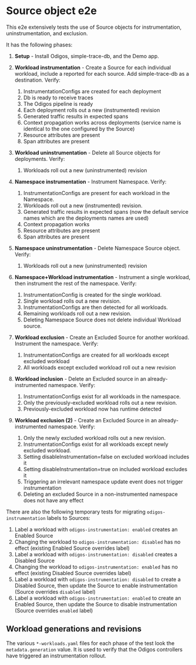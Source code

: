 # Source object e2e

This e2e extensively tests the use of Source objects for instrumentation, uninstrumentation, and exclusion.

It has the following phases:

1. **Setup** - Install Odigos, simple-trace-db, and the Demo app.

2. **Workload instrumentation** - Create a Source for each individual workload, include a reported for each source. Add simple-trace-db as a destination. Verify:
    1. InstrumentationConfigs are created for each deployment
    2. Db is ready to receive traces
    3. The Odigos pipeline is ready
    4. Each deployment rolls out a new (instrumented) revision
    5. Generated traffic results in expected spans
    6. Context propagation works across deployments (service name is identical to the one configured by the Source)
    7. Resource attributes are present
    8. Span attributes are present

3. **Workload uninstrumentation** - Delete all Source objects for deployments. Verify:
    1. Workloads roll out a new (uninstrumented) revision

4. **Namespace instrumentation** - Instrument Namespace. Verify:
    1. InstrumentationConfigs are present for each workload in the Namespace.
    2. Workloads roll out a new (instrumented) revision.
    3. Generated traffic results in expected spans (now the default service names which are the deployments names are used)
    4. Context propagation works
    5. Resource attributes are present
    6. Span attributes are present

5. **Namespace uninstrumentation** - Delete Namespace Source object. Verify:
    1. Workloads roll out a new (uninstrumented) revision

6. **Namespace+Workload instrumentation** - Instrument a single workload, then instrument the rest of the namespace. Verify:
    1. InstrumentationConfig is created for the single workload.
    2. Single workload rolls out a new revision.
    3. InstrumentationConfigs are then detected for all workloads.
    4. Remaining workloads roll out a new revision.
    5. Deleting Namespace Source does not delete individual Workload source.

7. **Workload exclusion** - Create an Excluded Source for another workload. Instrument the namespace. Verify:
    1. InstrumentationConfigs are created for all workloads except excluded workload
    2. All workloads except excluded workload roll out a new revision

8. **Workload inclusion** - Delete an Excluded source in an already-instrumented namespace. Verify:
    1. InstrumentationConfigs exist for all workloads in the namespace.
    2. Only the previously-excluded workload rolls out a new revision.
    3. Previously-excluded workload now has runtime detected

9. **Workload exclusion (2)** - Create an Excluded Source in an already-instrumented namespace. Verify:
    1. Only the newly excluded workload rolls out a new revision.
    2. InstrumentationConfigs exist for all workloads except newly excluded workload.
    3. Setting disableInstrumentation=false on excluded workload includes it
    4. Setting disableInstrumentation=true on included workload excludes it
    5. Triggering an irrelevant namespace update event does not trigger instrumentation
    6. Deleting an excluded Source in a non-instrumented namespace does not have any effect

There are also the following temporary tests for migrating `odigos-instrumentation` labels to Sources:

1. Label a workload with `odigos-instrumentation: enabled` creates an Enabled Source
2. Changing the workload to `odigos-instrumentation: disabled` has no effect (existing Enabled Source overrides label)
3. Label a workload with `odigos-instrumentation: disabled` creates a Disabled Source
4. Changing the workload to `odigos-instrumentation: enabled` has no effect (existing Disabled Source overrides label)
5. Label a workload with `odigos-instrumentation: disabled` to create a Disabled Source, then update the Source to enable instrumentation (Source overrides `disabled` label)
6. Label a workload with `odigos-instrumentation: enabled` to create an Enabled Source, then update the Source to disable instrumentation (Source overrides `enabled` label)

## Workload generations and revisions

The various `*-workloads.yaml` files for each phase of the test look the `metadata.generation` value.
It is used to verify that the Odigos controllers have triggered an instrumentation rollout.

